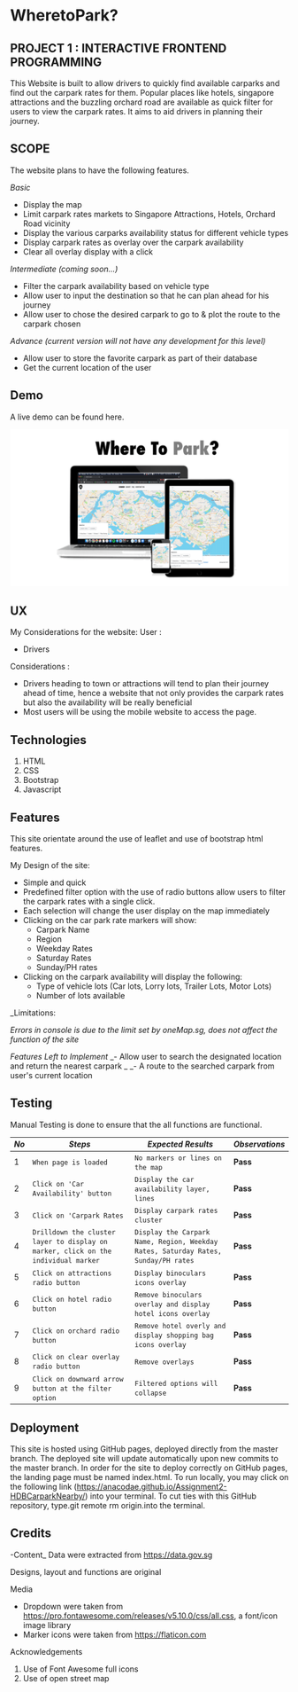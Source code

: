 # WheretoPark?

## PROJECT  1 :  INTERACTIVE FRONTEND PROGRAMMING

This Website is built to allow drivers to quickly find available carparks and find out the carpark rates for them. 
Popular places like hotels, singapore attractions and the buzzling orchard road are available as quick filter for users to view the carpark rates. 
It aims to aid drivers in planning their journey. 

## SCOPE
The website plans to have the following features.

_Basic_
- Display the map
- Limit carpark rates markets to Singapore Attractions, Hotels, Orchard Road vicinity
- Display the various carparks availability status for different vehicle types
- Display carpark rates as overlay over the carpark availability
- Clear all overlay display with a click

_Intermediate (coming soon...)_
- Filter the carpark availability based on vehicle type
- Allow user to input the destination so that he can plan ahead for his journey
- Allow user to chose the desired carpark to go to & plot the route to the carpark chosen

_Advance (current version will not have any development for this level)_
- Allow user to store the favorite carpark as part of their database
- Get the current location of the user

## Demo

A live demo can be found here. 

![Overview of Project in different devices](https://github.com/denise06/assignment1_maps/blob/main/images/Demo.png)

## UX
My Considerations for the website:
User : 
- Drivers

Considerations :  
- Drivers heading to town or attractions will tend to plan their journey ahead of time, hence a website that not only provides the carpark rates but also the availability will be really beneficial 
- Most users will be using the mobile website to access the page.

## Technologies
1. HTML
2. CSS
3. Bootstrap
4. Javascript

## Features
This site orientate around the use of leaflet and use of bootstrap html features.

My Design of the site:
- Simple and quick 
- Predefined filter option with the use of radio buttons allow users to filter the carpark rates with a single click.
- Each selection will change the user display on the map immediately
- Clicking on the car park rate markers will show: 
    - Carpark Name
    - Region 
    - Weekday Rates
    - Saturday Rates
    - Sunday/PH rates
- Clicking on the carpark availability will display the following:
    - Type of vehicle lots (Car lots, Lorry lots, Trailer Lots, Motor Lots)
    - Number of lots available


_Limitations: 

_Errors in console is due to the limit set by oneMap.sg, does not affect the function of the site_

_Features Left to Implement_
_- Allow user to search the designated location and return the nearest carpark _
_- A route to the searched carpark from user's current location

## Testing
Manual Testing is done to ensure that the all functions are functional.


*No* | *Steps* | *Expected Results* | *Observations*
--- | --- | --- | ---
1 | `When page is loaded ` | `No markers or lines on the map` | **Pass** 
2 | `Click on 'Car Availability' button` | `Display the car availability layer, lines` | **Pass** 
3 | `Click on 'Carpark Rates` | `Display carpark rates cluster` | **Pass** 
4 | `Drilldown the cluster layer to display on marker, click on the individual marker` | `Display the Carpark Name, Region, Weekday Rates, Saturday Rates, Sunday/PH rates` | **Pass** 
5 | `Click on attractions radio button` | `Display binoculars  icons overlay` | **Pass** 
6 | `Click on hotel radio button` | `Remove binoculars overlay and display hotel icons overlay` | **Pass** 
7 | `Click on orchard radio button` | `Remove hotel overly and display shopping bag icons overlay` | **Pass** 
8 | `Click on clear overlay radio button` | `Remove overlays` | **Pass** 
9 | `Click on downward arrow button at the filter option` | `Filtered options will collapse` | **Pass** 


## Deployment

This site is hosted using GitHub pages, deployed directly from the master branch. 
The deployed site will update automatically upon new commits to the master branch. In order for the site to deploy correctly on GitHub pages, the landing page must be named index.html.
To run locally, you may click on the following link (https://anacodae.github.io/Assignment2-HDBCarparkNearby/)   into your terminal. 
To cut ties with this GitHub repository, type.git remote rm origin.into the terminal.

## Credits

-Content_
Data were extracted from https://data.gov.sg
 
Designs, layout and functions are original

Media
- Dropdown were taken from https://pro.fontawesome.com/releases/v5.10.0/css/all.css, a font/icon image library
- Marker icons were taken from https://flaticon.com



Acknowledgements
1. Use of Font Awesome full icons
2. Use of open street map 

